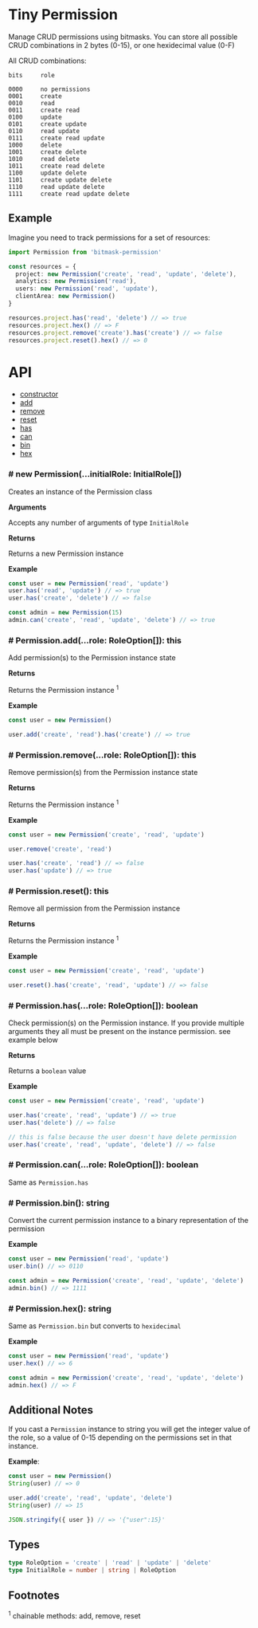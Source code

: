 # Tiny Permission

Manage CRUD permissions using bitmasks. You can store all possible CRUD combinations in 2 bytes (0-15), or one hexidecimal value (0-F)

All CRUD combinations:

```
bits     role

0000     no permissions
0001     create
0010     read
0011     create read
0100     update
0101     create update
0110     read update
0111     create read update
1000     delete
1001     create delete
1010     read delete
1011     create read delete
1100     update delete
1101     create update delete
1110     read update delete
1111     create read update delete
```

## Example

Imagine you need to track permissions for a set of resources:

```ts
import Permission from 'bitmask-permission'

const resources = {
  project: new Permission('create', 'read', 'update', 'delete'),
  analytics: new Permission('read'),
  users: new Permission('read', 'update'),
  clientArea: new Permission()
}

resources.project.has('read', 'delete') // => true
resources.project.hex() // => F
resources.project.remove('create').has('create') // => false
resources.project.reset().hex() // => 0
```

# API

- [constructor](#-new-permissioninitialrole-initialrole)
- [add](#-permissionaddrole-roleoption-this)
- [remove](#-permissionremoverole-roleoption-this#-permissionaddrole-roleoption-this)
- [reset](#-permissionreset-this)
- [has](#-permissionhasrole-roleoption-boolean)
- [can](#-permissioncanrole-roleoption-boolean)
- [bin](#-permissionbin-string)
- [hex](#-permissionhex-string)

### # new Permission(...initialRole: InitialRole[])

Creates an instance of the Permission class

**Arguments**

Accepts any number of arguments of type `InitialRole`

**Returns**

Returns a new Permission instance

**Example**

```ts
const user = new Permission('read', 'update')
user.has('read', 'update') // => true
user.has('create', 'delete') // => false

const admin = new Permission(15)
admin.can('create', 'read', 'update', 'delete') // => true
```

### # Permission.add(...role: RoleOption[]): this

Add permission(s) to the Permission instance state

**Returns**

Returns the Permission instance <sup>1</sup>

**Example**

```ts
const user = new Permission()

user.add('create', 'read').has('create') // => true
```

### # Permission.remove(...role: RoleOption[]): this

Remove permission(s) from the Permission instance state

**Returns**

Returns the Permission instance <sup>1</sup>

**Example**

```ts
const user = new Permission('create', 'read', 'update')

user.remove('create', 'read')

user.has('create', 'read') // => false
user.has('update') // => true
```

### # Permission.reset(): this

Remove all permission from the Permission instance

**Returns**

Returns the Permission instance <sup>1</sup>

**Example**

```ts
const user = new Permission('create', 'read', 'update')

user.reset().has('create', 'read', 'update') // => false
```

### # Permission.has(...role: RoleOption[]): boolean

Check permission(s) on the Permission instance. If you provide multiple arguments they all must be present on the instance permission. see example below

**Returns**

Returns a `boolean` value

**Example**

```ts
const user = new Permission('create', 'read', 'update')

user.has('create', 'read', 'update') // => true
user.has('delete') // => false

// this is false because the user doesn't have delete permission
user.has('create', 'read', 'update', 'delete') // => false
```

### # Permission.can(...role: RoleOption[]): boolean

Same as `Permission.has`

### # Permission.bin(): string

Convert the current permission instance to a binary representation of the permission

**Example**

```ts
const user = new Permission('read', 'update')
user.bin() // => 0110

const admin = new Permission('create', 'read', 'update', 'delete')
admin.bin() // => 1111
```

### # Permission.hex(): string

Same as `Permission.bin` but converts to `hexidecimal`

**Example**

```ts
const user = new Permission('read', 'update')
user.hex() // => 6

const admin = new Permission('create', 'read', 'update', 'delete')
admin.hex() // => F
```

## Additional Notes

If you cast a `Permission` instance to string you will get the integer value of the role, so a value of 0-15 depending on the permissions set in that instance.

**Example**:

```ts
const user = new Permission()
String(user) // => 0

user.add('create', 'read', 'update', 'delete')
String(user) // => 15

JSON.stringify({ user }) // => '{"user":15}'
```

## Types

```ts
type RoleOption = 'create' | 'read' | 'update' | 'delete'
type InitialRole = number | string | RoleOption
```

## Footnotes

<sup>1</sup> chainable methods: add, remove, reset
